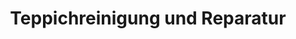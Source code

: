 ---
title: "Teppichreinigung und Reparatur"
url: /trier/teppichreinigung-und-reparatur/
shop: Teppiche
---